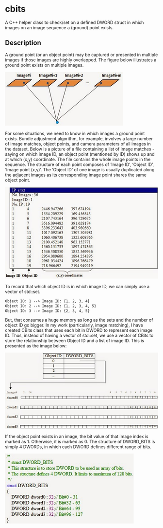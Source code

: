 cbits
=====

A C++ helper class to check/set on a defined DWORD struct in which images on an image sequence a (ground) point exists.<br>

## Description

A ground point (or an object point) may be captured or presented in multiple images if those images are highly overlapped. The figure below illustrates a ground point exists on multiple images. 

![Ground object on multiple image](https://github.com/stanathong/cbits/blob/master/Image%201%20-%20Ground%20object%20on%20multiple%20images.jpg)

For some situations, we need to know in which images a ground point exists. Bundle adjustment algorithm, for example, involves a large number of image matches, object points, and camera parameters of all images in the dataset. Below is a picture of a file containing a list of image matches - saying on which image ID, an object point (mentioned by ID) shows up and at which (x,y) coordinate. The file contains the whole image points in the sequence. The structure of each point composes of ‘Image ID’, ‘Object ID’, ‘Image point (x,y)’. The ‘Object ID’ of one image is usually duplicated along the adjacent images as its corresponding image point shares the same object point. 

![Image ID](https://github.com/stanathong/cbits/blob/master/Image%202%20-%20Image%20ID.jpg)

To record that which object ID is in which image ID, we can simply use a vector of std::set.

```
Object ID: 1 --> Image ID: {1, 2, 3, 4}
Object ID: 2 --> Image ID: {1, 2, 3, 4, 5}
Object ID: 3 --> Image ID: {2, 3, 4, 5}
```

But, that consumes a huge memory as long as the sets and the number of object ID go bigger. In my work (particularly, image matching), I have created CBits class that uses each bit in DWORD to represent each image ID. Thus, instead of having a vector of std::set, we use a vector of CBits to store the relationship between Object ID and a list of image ID. This is presented as the image below: 

![Relationship between Object and Image Points](https://github.com/stanathong/cbits/blob/master/Image%203%20-%20Relationship%20between%20Object%20ID%20and%20Image%20ID.jpg)

If the object point exists in an image, the bit value of that image index is marked as 1. Otherwise, it is marked as 0. The structure of DWORD_BITS is simply 4 DWORDs, in which each DWORD defines different range of bits. 

![DWORD_BITS structure](https://github.com/stanathong/cbits/blob/master/Image%204%20-%20Structure%20of%20DWORD_BITS.jpg)
